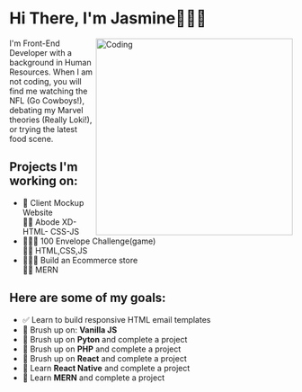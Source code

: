 # Hi There, I'm Jasmine👩🏾‍💻
<img align="right" alt="Coding" width="350" src="https://media.giphy.com/media/ot5GPcBAcMUxELU8yx/giphy.gif">
I'm Front-End Developer with a background in Human Resources. When I am not coding, you will find me watching the NFL (Go Cowboys!), debating my Marvel theories (Really Loki!), or trying the latest food scene.

## Projects I'm working on:

- 🔄 Client Mockup Website            
🥷🏾 Abode XD- HTML- CSS-JS
- 👩🏾‍💻 100 Envelope Challenge(game)     
🥷🏾 HTML,CSS,JS
- 👩🏾‍💻 Build an Ecommerce store    
🥷🏾 MERN
## Here are some of my goals:

- ✅ Learn to build responsive HTML email templates
- 🔲 Brush up on: **Vanilla JS**
- 🔲 Brush up on **Pyton** and complete a project
- 🔲 Brush up on **PHP** and complete a project
- 🔲 Brush up on **React** and complete a project
- 🔲 Learn **React Native** and complete a project
- 🔲 Learn **MERN** and complete a project
